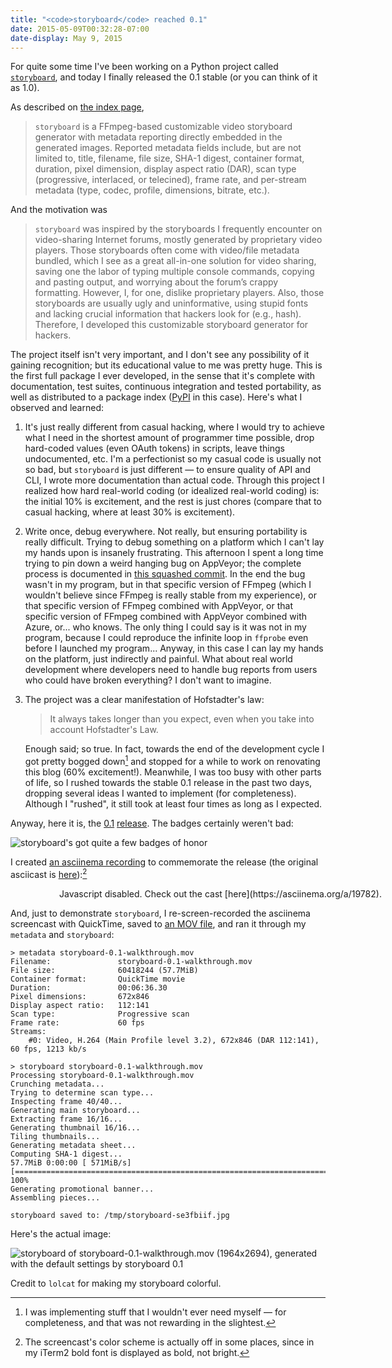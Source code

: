 ```yaml
---
title: "<code>storyboard</code> reached 0.1"
date: 2015-05-09T00:32:28-07:00
date-display: May 9, 2015
---
```

For quite some time I've been working on a Python project called [`storyboard`](https://github.com/zmwangx/storyboard), and today I finally released the 0.1 stable (or you can think of it as 1.0).

As described on [the index page](https://storyboard.readthedocs.org/en/0.1/index.html),

> `storyboard` is a FFmpeg-based customizable video storyboard generator with metadata reporting directly embedded in the generated images. Reported metadata fields include, but are not limited to, title, filename, file size, SHA-1 digest, container format, duration, pixel dimension, display aspect ratio (DAR), scan type (progressive, interlaced, or telecined), frame rate, and per-stream metadata (type, codec, profile, dimensions, bitrate, etc.).

And the motivation was

> `storyboard` was inspired by the storyboards I frequently encounter on video-sharing Internet forums, mostly generated by proprietary video players. Those storyboards often come with video/file metadata bundled, which I see as a great all-in-one solution for video sharing, saving one the labor of typing multiple console commands, copying and pasting output, and worrying about the forum’s crappy formatting. However, I, for one, dislike proprietary players. Also, those storyboards are usually ugly and uninformative, using stupid fonts and lacking crucial information that hackers look for (e.g., hash). Therefore, I developed this customizable storyboard generator for hackers.

The project itself isn't very important, and I don't see any possibility of it gaining recognition; but its educational value to me was pretty huge. This is the first full package I ever developed, in the sense that it's complete with documentation, test suites, continuous integration and tested portability, as well as distributed to a package index ([PyPI](https://pypi.python.org/pypi/storyboard) in this case). Here's what I observed and learned:

1. It's just really different from casual hacking, where I would try to achieve what I need in the shortest amount of programmer time possible, drop hard-coded values (even OAuth tokens) in scripts, leave things undocumented, etc. I'm a perfectionist so my casual code is usually not so bad, but `storyboard` is just different — to ensure quality of API and CLI, I wrote more documentation than actual code. Through this project I realized how hard real-world coding (or idealized real-world coding) is: the initial 10% is excitement, and the rest is just chores (compare that to casual hacking, where at least 30% is excitement).

2. Write once, debug everywhere. Not really, but ensuring portability is really difficult. Trying to debug something on a platform which I can't lay my hands upon is insanely frustrating. This afternoon I spent a long time trying to pin down a weird hanging bug on AppVeyor; the complete process is documented in [this squashed commit](https://github.com/zmwangx/storyboard/commit/e8a28e5a92f744157fedd03893fa8fe5a5e7d445). In the end the bug wasn't in my program, but in that specific version of FFmpeg (which I wouldn't believe since FFmpeg is really stable from my experience), or that specific version of FFmpeg combined with AppVeyor, or that specific version of FFmpeg combined with AppVeyor combined with Azure, or... who knows. The only thing I could say is it was not in my program, because I could reproduce the infinite loop in ``ffprobe`` even before I launched my program... Anyway, in this case I can lay my hands on the platform, just indirectly and painful. What about real world development where developers need to handle bug reports from users who could have broken everything? I don't want to imagine.

3. The project was a clear manifestation of Hofstadter's law:

    > It always takes longer than you expect, even when you take into account Hofstadter's Law.

    Enough said; so true. In fact, towards the end of the development cycle I got pretty bogged down[^bogged-down] and stopped for a while to work on renovating this blog (60% excitement!). Meanwhile, I was too busy with other parts of life, so I rushed towards the stable 0.1 release in the past two days, dropping several ideas I wanted to implement (for completeness). Although I "rushed", it still took at least four times as long as I expected.

[^bogged-down]: I was implementing stuff that I wouldn't ever need myself — for completeness, and that was not rewarding in the slightest.

Anyway, here it is, the [0.1](https://github.com/zmwangx/storyboard/releases/tag/0.1) [release](https://pypi.python.org/pypi/storyboard/0.1). The badges certainly weren't bad:

![`storyboard`'s got quite a few badges of honor](https://i.imgur.com/miOoX5Y.png)

I created [an asciinema recording](https://asciinema.org/a/19782) to commemorate the release (the original asciicast is [here](https://dl.bintray.com/zmwangx/generic/storyboard-0.1-walkthrough-asciicast.json)):[^solarized-dark]

[^solarized-dark]: The screencast's color scheme is actually off in some places, since in my iTerm2 bold font is displayed as bold, not bright.

<div style="width: 672px; text-align: center; margin: auto;">
<script type="text/javascript" src="https://asciinema.org/a/19782.js" id="asciicast-19782" async></script>
<noscript>
Javascript disabled. Check out the cast [here](https://asciinema.org/a/19782).
</noscript>
</div>

And, just to demonstrate `storyboard`, I re-screen-recorded the asciinema screencast with QuickTime, saved to [an MOV file](https://dl.bintray.com/zmwangx/generic/storyboard-0.1-walkthrough.mov), and ran it through my `metadata` and `storyboard`:

```
> metadata storyboard-0.1-walkthrough.mov
Filename:               storyboard-0.1-walkthrough.mov
File size:              60418244 (57.7MiB)
Container format:       QuickTime movie
Duration:               00:06:36.30
Pixel dimensions:       672x846
Display aspect ratio:   112:141
Scan type:              Progressive scan
Frame rate:             60 fps
Streams:
    #0: Video, H.264 (Main Profile level 3.2), 672x846 (DAR 112:141), 60 fps, 1213 kb/s

> storyboard storyboard-0.1-walkthrough.mov
Processing storyboard-0.1-walkthrough.mov
Crunching metadata...
Trying to determine scan type...
Inspecting frame 40/40...
Generating main storyboard...
Extracting frame 16/16...
Generating thumbnail 16/16...
Tiling thumbnails...
Generating metadata sheet...
Computing SHA-1 digest...
57.7MiB 0:00:00 [ 571MiB/s] [=================================================================================>] 100%
Generating promotional banner...
Assembling pieces...

storyboard saved to: /tmp/storyboard-se3fbiif.jpg

```

Here's the actual image:

![storyboard of ``storyboard-0.1-walkthrough.mov`` (1964x2694), generated with the default settings by `storyboard 0.1`](https://i.imgur.com/c3E3M8R.jpg)

Credit to `lolcat` for making my storyboard colorful.

